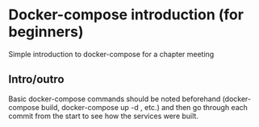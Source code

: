 # Docker-compose introduction (for beginners)

Simple introduction to docker-compose for a chapter meeting

## Intro/outro

Basic docker-compose commands should be noted beforehand (docker-compose build, docker-compose up -d <services>, etc.) and then go through each commit from the start to see how the services were built.
